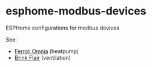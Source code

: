 # esphome-modbus-devices
ESPHome configurations for modbus devices

See:
- [Ferroli Omnia](ferroli-omnia/) (heatpump)
- [Brink Flair](brink-flair/) (ventilation)
